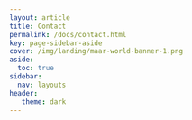 ```yaml
---
layout: article
title: Contact
permalink: /docs/contact.html
key: page-sidebar-aside
cover: /img/landing/maar-world-banner-1.png
aside:
  toc: true
sidebar:
  nav: layouts
header:
   theme: dark
---
```


